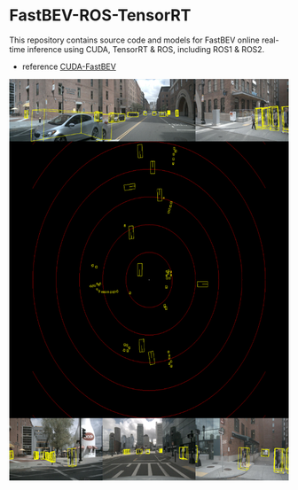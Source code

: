# FastBEV-ROS-TensorRT

This repository contains source code and models for FastBEV online real-time inference using CUDA, TensorRT & ROS, including ROS1 & ROS2.


+ reference [CUDA-FastBEV](https://github.com/Mandylove1993/CUDA-FastBEV)

<p align="center">
  <img src="./demo/1.png" width="600" height="725" />
</p>
